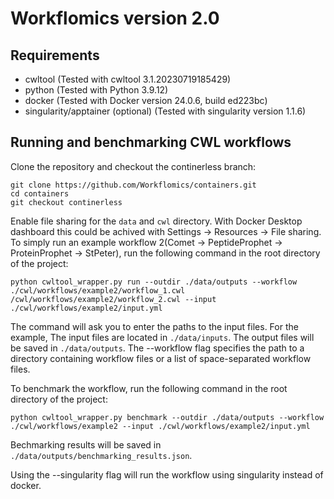 
# Workflomics version 2.0

## Requirements
- cwltool (Tested with cwltool 3.1.20230719185429)
- python (Tested with Python 3.9.12)
- docker (Tested with Docker version 24.0.6, build ed223bc)
- singularity/apptainer (optional) (Tested with singularity version 1.1.6)


## Running and benchmarking CWL workflows

Clone the repository and checkout the continerless branch:
```
git clone https://github.com/Workflomics/containers.git
cd containers
git checkout continerless
```

Enable file sharing for the `data` and `cwl` directory. With Docker Desktop dashboard this could be achived with Settings -> Resources -> File sharing. To simply run an example workflow 2(Comet -> PeptideProphet -> ProteinProphet -> StPeter), run the following command in the root directory of the project:
 
```
python cwltool_wrapper.py run --outdir ./data/outputs --workflow ./cwl/workflows/example2/workflow_1.cwl /cwl/workflows/example2/workflow_2.cwl --input ./cwl/workflows/example2/input.yml
```
The command will ask you to enter the paths to the input files. For the example, The input files are located in `./data/inputs`. The output files will be saved in `./data/outputs`. The --workflow flag specifies the path to a directory containing workflow files or a list of space-separated workflow files.

To benchmark the workflow, run the following command in the root directory of the project:

```
python cwltool_wrapper.py benchmark --outdir ./data/outputs --workflow ./cwl/workflows/example2 --input ./cwl/workflows/example2/input.yml
```

Bechmarking results will be saved in `./data/outputs/benchmarking_results.json`. 

Using the --singularity flag will run the workflow using singularity instead of docker.